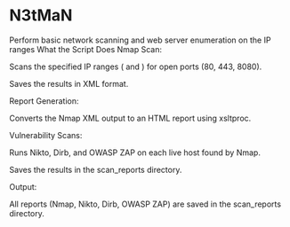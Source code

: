 # N3tMaN
Perform basic network scanning and web server enumeration on the IP ranges
What the Script Does
Nmap Scan:

Scans the specified IP ranges (<ip> and <ip>) for open ports (80, 443, 8080).

Saves the results in XML format.

Report Generation:

Converts the Nmap XML output to an HTML report using xsltproc.

Vulnerability Scans:

Runs Nikto, Dirb, and OWASP ZAP on each live host found by Nmap.

Saves the results in the scan_reports directory.

Output:

All reports (Nmap, Nikto, Dirb, OWASP ZAP) are saved in the scan_reports directory.

